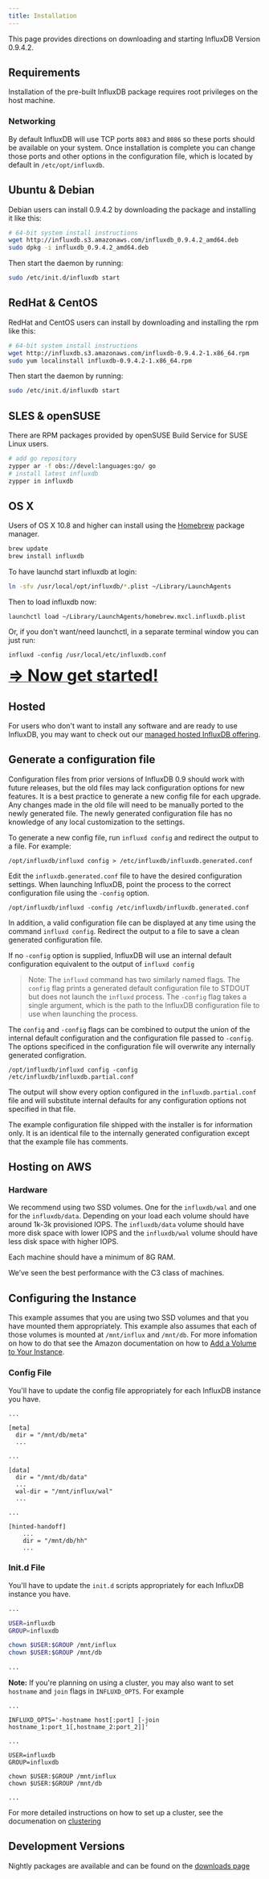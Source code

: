 ```yaml
---
title: Installation
---
```


This page provides directions on downloading and starting InfluxDB Version 0.9.4.2.

## Requirements
Installation of the pre-built InfluxDB package requires root privileges on the host machine.

### Networking
By default InfluxDB will use TCP ports `8083` and `8086` so these ports should be available on your system. Once installation is complete you can change those ports and other options in the configuration file, which is located by default in `/etc/opt/influxdb`.

## Ubuntu & Debian
Debian users can install 0.9.4.2 by downloading the package and installing it like this:

```bash
# 64-bit system install instructions
wget http://influxdb.s3.amazonaws.com/influxdb_0.9.4.2_amd64.deb
sudo dpkg -i influxdb_0.9.4.2_amd64.deb
```

Then start the daemon by running:

```sh
sudo /etc/init.d/influxdb start
```

## RedHat & CentOS
RedHat and CentOS users can install by downloading and installing the rpm like this:

```bash
# 64-bit system install instructions
wget http://influxdb.s3.amazonaws.com/influxdb-0.9.4.2-1.x86_64.rpm
sudo yum localinstall influxdb-0.9.4.2-1.x86_64.rpm
```

Then start the daemon by running:

```sh
sudo /etc/init.d/influxdb start
```

## SLES & openSUSE
There are RPM packages provided by openSUSE Build Service for SUSE Linux users.

```bash
# add go repository
zypper ar -f obs://devel:languages:go/ go
# install latest influxdb
zypper in influxdb
```

## OS X

Users of OS X 10.8 and higher can install using the [Homebrew](http://brew.sh/) package manager.

```sh
brew update
brew install influxdb
```

To have launchd start influxdb at login:
```sh
ln -sfv /usr/local/opt/influxdb/*.plist ~/Library/LaunchAgents
```

Then to load influxdb now:
```
launchctl load ~/Library/LaunchAgents/homebrew.mxcl.influxdb.plist
```

Or, if you don't want/need launchctl, in a separate terminal window you can just run:
```
influxd -config /usr/local/etc/influxdb.conf
```

<a href="getting_started.html"><font size="6"><b>⇒ Now get started!</b></font></a>


## Hosted

For users who don't want to install any software and are ready to use InfluxDB, you may want to check out our [managed hosted InfluxDB offering](http://customers.influxdb.com).

## Generate a configuration file

Configuration files from prior versions of InfluxDB 0.9 should work with future releases, but the old files may lack configuration options for new features. It is a best practice to generate a new config file for each upgrade. Any changes made in the old file will need to be manually ported to the newly generated file. The newly generated configuration file has no knowledge of any local customization to the settings.

To generate a new config file, run `influxd config` and redirect the output to a file. For example:

```shell
/opt/influxdb/influxd config > /etc/influxdb/influxdb.generated.conf
```

Edit the `influxdb.generated.conf` file to have the desired configuration settings. When launching InfluxDB, point the process to the correct configuration file using the `-config` option.

```shell
/opt/influxdb/influxd -config /etc/influxdb/influxdb.generated.conf
```

In addition, a valid configuration file can be displayed at any time using the command `influxd config`. Redirect the output to a file to save a clean generated configuration file.

If no `-config` option is supplied, InfluxDB will use an internal default configuration equivalent to the output of `influxd config`

> Note: The `influxd` command has two similarly named flags. The `config` flag prints a generated default configuration file to STDOUT but does not launch the `influxd` process. The `-config` flag takes a single argument, which is the path to the InfluxDB configuration file to use when launching the process.

The `config` and `-config` flags can be combined to output the union of the internal default configuration and the configuration file passed to `-config`. The options specificed in the configuration file will overwrite any internally generated configration.

```shell
/opt/influxdb/influxd config -config /etc/influxdb/influxdb.partial.conf
```

The output will show every option configured in the `influxdb.partial.conf` file and will substitute internal defaults for any configuration options not specified in that file.

The example configuration file shipped with the installer is for information only. It is an identical file to the internally generated configuration except that the example file has comments.

## Hosting on AWS

### Hardware

We recommend using two SSD volumes. One for the `influxdb/wal` and one for the `influxdb/data`. Depending on your load each volume should have around 1k-3k provisioned IOPS. The `influxdb/data` volume should have more disk space with lower IOPS and the `influxdb/wal` volume should have less disk space with higher IOPS.

Each machine should have a minimum of 8G RAM.

We’ve seen the best performance with the C3 class of machines.

## Configuring the Instance

This example assumes that you are using two SSD volumes and that you have mounted them appropriately. This example also assumes that each of those volumes is mounted at `/mnt/influx` and `/mnt/db`. For more infomation on how to do that see the Amazon documentation on how to [Add a Volume to Your Instance](http://docs.aws.amazon.com/AWSEC2/latest/UserGuide/ec2-add-volume-to-instance.html).

### Config File
You'll have to update the config file appropriately for each InfluxDB instance you have.

```
...

[meta]
  dir = "/mnt/db/meta"
  ...

...

[data]
  dir = "/mnt/db/data"
  ...
  wal-dir = "/mnt/influx/wal"
  ...

...

[hinted-handoff]
    ...
    dir = "/mnt/db/hh"
    ...
```

### Init.d File

You'll have to update the `init.d` scripts appropriately for each InfluxDB instance you have.

```bash
...

USER=influxdb
GROUP=influxdb

chown $USER:$GROUP /mnt/influx
chown $USER:$GROUP /mnt/db

...
```

**Note:** If you're planning on using a cluster, you may also want to set `hostname` and `join` flags in `INFLUXD_OPTS`. For example

```
...

INFLUXD_OPTS='-hostname host[:port] [-join hostname_1:port_1[,hostname_2:port_2]]'

...

USER=influxdb
GROUP=influxdb

chown $USER:$GROUP /mnt/influx
chown $USER:$GROUP /mnt/db

...
```

For more detailed instructions on how to set up a cluster, see the documenation on [clustering](/docs/v0.9/guides/clustering.html)

## Development Versions

Nightly packages are available and can be found on the [downloads page](/download/index.html)
